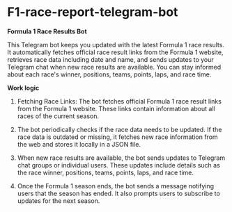 # F1-race-report-telegram-bot

**Formula 1 Race Results Bot**

This Telegram bot keeps you updated with the latest Formula 1 race results.
It automatically fetches official race result links from the Formula 1 website,
retrieves race data including date and name,
and sends updates to your Telegram chat when new race results are available.
You can stay informed about each race's winner, positions, teams, points, laps, and race time.


**Work logic**
1. Fetching Race Links: The bot fetches official Formula 1 race result links from the Formula 1 website. 
These links contain information about all races of the current season.

2. The bot periodically checks if the race data needs to be updated. 
If the race data is outdated or missing, 
it fetches new race information from the web and stores it locally in a JSON file.

3. When new race results are available, the bot sends updates to Telegram chat groups or individual users. 
These updates include details such as the race winner, positions, teams, points, laps, and race time.

4. Once the Formula 1 season ends, the bot sends a message notifying users that the season has ended. 
It also prompts users to subscribe to updates for the next season.
